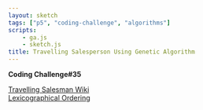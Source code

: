 ```yaml
---
layout: sketch
tags: ["p5", "coding-challenge", "algorithms"]
scripts: 
    - ga.js
    - sketch.js
title: Travelling Salesperson Using Genetic Algorithm
---
```


**Coding Challenge#35**

[Travelling Salesman Wiki](https://en.wikipedia.org/wiki/Travelling_salesman_problem)    
[Lexicographical Ordering](https://www.quora.com/How-would-you-explain-an-algorithm-that-generates-permutations-using-lexicographic-ordering)
